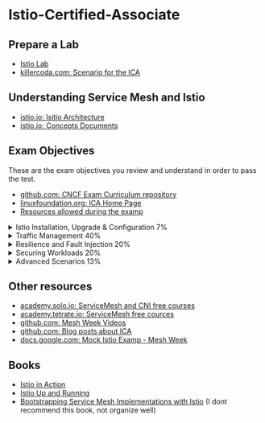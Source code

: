 # Istio-Certified-Associate

## Prepare a Lab
- [Istio Lab](labs/README.md)
- [killercoda.com: Scenario for the ICA](https://killercoda.com/ica)

## Understanding Service Mesh and Istio
- [istio.io: Isitio Architecture](https://istio.io/latest/docs/ops/deployment/architecture/)
- [istio.io: Concepts Documents](https://istio.io/latest/docs/concepts/)

## Exam Objectives

These are the exam objectives you review and understand in order to pass the test.

* [github.com: CNCF Exam Curriculum repository ](https://github.com/cncf/curriculum)
* [linuxfoundation.org: ICA Home Page](https://training.linuxfoundation.org/certification/istio-certified-associate-ica/)
* [Resources allowed during the examp](https://docs.linuxfoundation.org/tc-docs/certification/certification-resources-allowed#istio-certified-associate-ica)

<details><summary>Istio Installation, Upgrade & Configuration 7%</summary>
<p>

- [Using the Istio CLI to install a basic cluster](https://istio.io/latest/docs/setup/install/istioctl/)
  - [youtube.com: Mesh Week (Session 1)](https://www.youtube.com/watch?v=w_8Gg_jsAbU)
  - [istio.io: Installation Configuration Profiles](https://istio.io/latest/docs/setup/additional-setup/config-profiles/)
  - [istio.io: Introducing istiod: simplifying the control plane](https://istio.io/v1.16/blog/2020/istiod/)
- [Customizing the Istio installation with the IstioOperator API](https://istio.io/latest/docs/reference/config/istio.operator.v1alpha1/)
- [Using overlays to manage Istio component settings](https://istio.io/latest/docs/setup/additional-setup/customize-installation/#identify-an-istio-component)

</p>
</details>

<details><summary>Traffic Management 40%</summary>
<p>

- [Controlling network traffic flows within a service mesh](https://istio.io/latest/docs/tasks/traffic-management/request-routing/)
  - [youtube.com: Mesh Week (Session 2)](https://www.youtube.com/watch?v=Q-l1z3ejc8Q)
  - [solo.io: Istio Networking in Depth](https://www.solo.io/blog/istios-networking-in-depth/)
  - [istio.io: Traffic Shifting](https://istio.io/latest/docs/tasks/traffic-management/traffic-shifting/)
- [Configuring sidecar injection](https://istio.io/latest/docs/setup/additional-setup/sidecar-injection/)
- [Using the Gateway resource to configure ingress and egress traffic](https://istio.io/latest/docs/reference/config/networking/gateway/)
  - [istio.io: Egress Gateway](https://istio.io/latest/docs/tasks/traffic-management/egress/egress-gateway/)
  - [istio.io: Virtualservice](https://istio.io/latest/docs/reference/config/networking/virtual-service/)
- [Understanding how to use ServiceEntry resources for adding entries to internal service registry](https://istio.io/latest/docs/reference/config/networking/service-entry/)
  - [solo.io: Istio multi-cluster traffic](https://www.solo.io/blog/istio-multi-cluster-traffic-debugging/)
- [Define traffic policies using DestinationRule](https://istio.io/latest/docs/reference/config/networking/destination-rule/)
- [Configure traffic mirroring capabilities](https://istio.io/latest/docs/tasks/traffic-management/mirroring/)
  - [envoyproxy.io: HTTP route components](https://www.envoyproxy.io/docs/envoy/latest/api-v3/config/route/v3/route_components.proto#config-route-v3-routeaction-requestmirrorpolicy)

</p>
</details>

<details><summary>Resilience and Fault Injection 20%</summary>
<p>

- [Configuring circuit breakers (with or without outlier detection)](https://istio.io/latest/docs/tasks/traffic-management/circuit-breaking/)
- [Using resilience features](https://istio.io/latest/docs/concepts/traffic-management/#network-resilience-and-testing)
- [Creating fault injection](https://istio.io/latest/docs/tasks/traffic-management/fault-injection/)
  - [istio.io: Fault injection](https://istio.io/latest/docs/concepts/traffic-management/#fault-injection)
  - [istio.io: Commands](https://istio.io/latest/docs/reference/commands/pilot-agent/)

</p>
</details>

<details><summary>Securing Workloads 20%</summary>
<p>

- [Understand Istio security features](https://istio.io/latest/docs/concepts/security/)
  - [youtube.com: Mesh Week (Session 2)](https://www.youtube.com/watch?v=uO-X1U1l23I)
- [Set up Istio authorization for HTTP/TCP traffic in the mesh](https://istio.io/latest/docs/reference/config/security/authorization-policy/)
  - [istio.io: HTTP Traffic (task for authorization policy)](https://istio.io/latest/docs/tasks/security/authorization/authz-http/)
- [Configure mutual TLS at mesh, namespace, and workload levels](https://istio.io/latest/docs/ops/configuration/traffic-management/tls-configuration/)
  - [istio.io: Mutual TLS Migration (task)](https://istio.io/latest/docs/tasks/security/authentication/mtls-migration/)

</p>
</details>

<details><summary>Advanced Scenarios 13%</summary>
<p>

- [Understand how to onboard non-Kubernetes workloads to the mesh](https://istio.io/latest/docs/setup/install/virtual-machine/)
  - [istio.io: Virtual Machine Artichitecture](https://istio.io/latest/docs/ops/deployment/vm-architecture/)
  - [istio.io: Bookinfo with a Virtual Machine (example)](https://istio.io/latest/docs/examples/virtual-machines/)
- [Troubleshoot configuration issues](https://istio.io/latest/docs/ops/common-problems/)

</p>
</details>

## Other resources
- [academy.solo.io: ServiceMesh and CNI  free courses](https://academy.solo.io/learn)
- [academy.tetrate.io: ServiceMesh free cources](https://academy.tetrate.io/collections)
- [github.com: Mesh Week Videos](https://github.com/solo-io/mesh-week)
- [github.com: Blog posts about ICA](https://github.com/yuyatinnefeld/istio?tab=readme-ov-file)
- [docs.google.com: Mock Istio Examp - Mesh Week](https://docs.google.com/forms/d/e/1FAIpQLSfD4BLLQfdUwnIyiTBSGC_OzmSbiyrIlNp5Am61fTOhRbfiLw/viewform)

## Books
- [Istio in Action](https://www.manning.com/books/istio-in-action)
- [Istio Up and Running](https://www.oreilly.com/library/view/istio-up-and/9781492043775/)
- [Bootstrapping Service Mesh Implementations with Istio](https://www.packtpub.com/product/bootstrapping-service-mesh-implementations-with-istio/9781803246819) (I dont recommend this book, not organize well)
